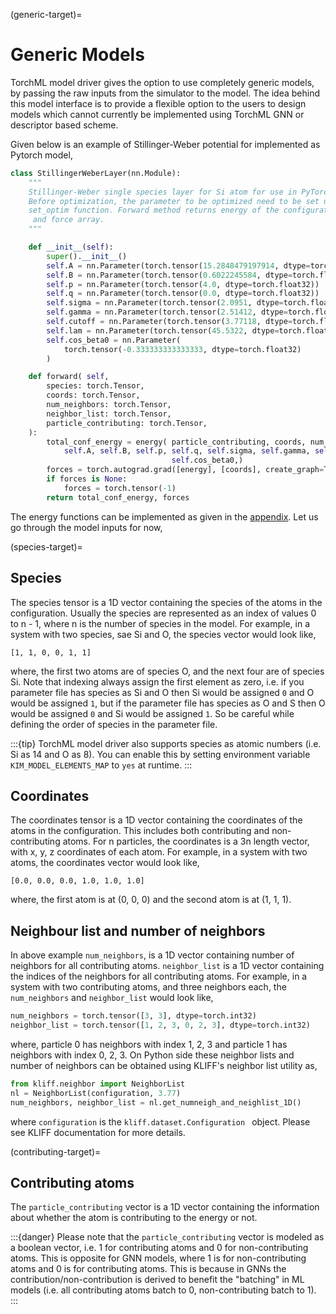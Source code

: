 (generic-target)=
# Generic Models
TorchML model driver gives the option to use completely generic models, by passing the raw 
inputs from the simulator to the model. The idea behind this model interface is to provide
a flexible option to the users to design models which cannot currently be implemented using
TorchML GNN or descriptor based scheme.

Given below is an example of Stillinger-Weber potential for implemented as Pytorch model,
```python
class StillingerWeberLayer(nn.Module):
    """
    Stillinger-Weber single species layer for Si atom for use in PyTorch model
    Before optimization, the parameter to be optimized need to be set using
    set_optim function. Forward method returns energy of the configuration
     and force array.
    """

    def __init__(self):
        super().__init__()
        self.A = nn.Parameter(torch.tensor(15.2848479197914, dtype=torch.float32))
        self.B = nn.Parameter(torch.tensor(0.6022245584, dtype=torch.float32))
        self.p = nn.Parameter(torch.tensor(4.0, dtype=torch.float32))
        self.q = nn.Parameter(torch.tensor(0.0, dtype=torch.float32))
        self.sigma = nn.Parameter(torch.tensor(2.0951, dtype=torch.float32))
        self.gamma = nn.Parameter(torch.tensor(2.51412, dtype=torch.float32))
        self.cutoff = nn.Parameter(torch.tensor(3.77118, dtype=torch.float32))
        self.lam = nn.Parameter(torch.tensor(45.5322, dtype=torch.float32))
        self.cos_beta0 = nn.Parameter(
            torch.tensor(-0.333333333333333, dtype=torch.float32)
        )

    def forward( self,
        species: torch.Tensor,
        coords: torch.Tensor,
        num_neighbors: torch.Tensor,
        neighbor_list: torch.Tensor,
        particle_contributing: torch.Tensor,
    ):
        total_conf_energy = energy( particle_contributing, coords, num_neighbors, neighbor_list,
            self.A, self.B, self.p, self.q, self.sigma, self.gamma, self.cutoff, self.lam, 
                                    self.cos_beta0,)
        forces = torch.autograd.grad([energy], [coords], create_graph=True)[0]
        if forces is None:
            forces = torch.tensor(-1)        
        return total_conf_energy, forces

```

The energy functions can be implemented as given in the [appendix](#sw-target). Let us go 
through the model inputs for now,

(species-target)=
## Species
The species tensor is a 1D vector containing the species of the atoms in the configuration.
Usually the species are represented as an index of values  0 to n - 1, where n is the number of 
species in the model. For example, in a system with two species, sae Si and O, the species
vector would look like,
```
[1, 1, 0, 0, 1, 1]
```
where, the first two atoms are of species O, and the next four are of species Si. Note that
indexing always assign the first element as zero, i.e. if you parameter file has species as
Si and O then Si would be assigned `0` and O would be assigned `1`, but if the parameter file
has species as O and S then O would be assigned `0` and Si would be assigned `1`. So 
be careful while defining the order of species in the parameter file.

:::{tip}
TorchML model driver also supports species as atomic numbers (i.e. Si as 14 and O as 8).
You can enable this by setting environment variable `KIM_MODEL_ELEMENTS_MAP` to `yes` at runtime.
:::

## Coordinates
The coordinates tensor is a 1D vector containing the coordinates of the atoms in the configuration.
This includes both contributing and non-contributing atoms. For n particles, the coordinates 
is a 3n length vector, with x, y, z coordinates of each atom. For example, in a system with
two atoms, the coordinates vector would look like,
```
[0.0, 0.0, 0.0, 1.0, 1.0, 1.0]
```
where, the first atom is at (0, 0, 0) and the second atom is at (1, 1, 1).

## Neighbour list and number of neighbors
In above example `num_neighbors`, is a 1D vector containing number of neighbors for all
contributing atoms. `neighbor_list` is a 1D vector containing the indices of the neighbors
for all contributing atoms.
For example, in a system with two contributing atoms, and three neighbors each, the `num_neighbors`
and `neighbor_list` would look like,
```python
num_neighbors = torch.tensor([3, 3], dtype=torch.int32)
neighbor_list = torch.tensor([1, 2, 3, 0, 2, 3], dtype=torch.int32)
```
where, particle 0 has neighbors with index 1, 2, 3 and particle 1 has neighbors with index 
0, 2, 3. On Python side these neighbor lists and number of neighbors can be obtained using
KLIFF's neighbor list utility as,
```python
from kliff.neighbor import NeighborList
nl = NeighborList(configuration, 3.77)
num_neighbors, neighbor_list = nl.get_numneigh_and_neighlist_1D()
```
where `configuration` is the `kliff.dataset.Configuration ` object. Please see KLIFF documentation 
for more details.

(contributing-target)=
## Contributing atoms
The `particle_contributing` vector is a 1D vector containing the information about whether the 
atom is contributing to the energy or not. 

:::{danger} 
Please note that the `particle_contributing` vector is modeled as a boolean vector, i.e. 1 for
contributing atoms and 0 for non-contributing atoms. This is opposite for GNN models, where
1 is for non-contributing atoms and 0 is for contributing atoms. This is because in GNNs 
the contribution/non-contribution is derived to benefit the "batching" in ML models 
(i.e. all contributing atoms batch to 0, non-contributing batch to 1).
:::

